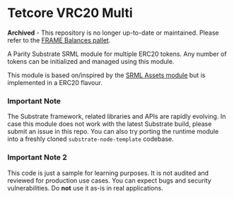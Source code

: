 # Tetcore VRC20 Multi

**Archived** - This repository is no longer up-to-date or maintained. Please refer to the [FRAME Balances pallet](https://crates.parity.io/pallet_balances/index.html).

A Parity Substrate SRML module for multiple ERC20 tokens. Any number of tokens can be initialized and managed using this module.

This module is based on/inspired by the [SRML Assets module](https://github.com/paritytech/substrate/tree/master/srml/assets) but is implemented in a ERC20 flavour.

### Important Note

The Substrate framework, related libraries and APIs are rapidly evolving. In case this module does not work with the latest Substrate build, please submit an issue in this repo.
You can also try porting the runtime module into a freshly cloned `substrate-node-template` codebase.

### Important Note 2

This code is just a sample for learning purposes. It is not audited and reviewed for production use cases. You can expect bugs and security vulnerabilities. Do **not** use it as-is in real applications.

